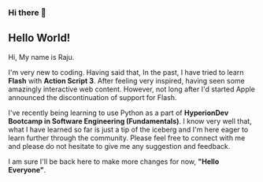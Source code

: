 ### Hi there 👋

## Hello World!
  
Hi, My name is Raju.   
  
I'm very new to coding. Having said that, In the past, I have tried to learn **Flash** with **Action Script 3**. After feeling very inspired, having seen some amazingly interactive web content. However, not long after I'd started Apple announced the discontinuation of support for Flash.

I've recently being learning to use Python as a part of **HyperionDev Bootcamp in Software Engineering (Fundamentals)**. I know very well that, what I have learned so far is just a tip of the iceberg and I'm here eager to learn further through the community. Please feel free to connect with me and please do not hesitate to give me any suggestion and feedback.

I am sure I'll be back here to make more changes for now, **"Hello Everyone"**.


<!--
**Raju-Mali/Raju-Mali** is a ✨ _special_ ✨ repository because its `README.md` (this file) appears on your GitHub profile.

Here are some ideas to get you started:

- 🔭 I’m currently working on ...
- 🌱 I’m currently learning ...
- 👯 I’m looking to collaborate on ...
- 🤔 I’m looking for help with ...
- 💬 Ask me about ...
- 📫 How to reach me: ...
- 😄 Pronouns: ...
- ⚡ Fun fact: ...
-->
